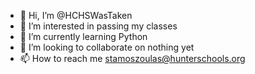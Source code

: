 - 👋 Hi, I’m @HCHSWasTaken
- 👀 I’m interested in passing my classes
- 🌱 I’m currently learning Python
- 💞️ I’m looking to collaborate on nothing yet
- 📫 How to reach me stamoszoulas@hunterschools.org

<!---
HCHSWasTaken/HCHSWasTaken is a ✨ special ✨ repository because its `README.md` (this file) appears on your GitHub profile.
You can click the Preview link to take a look at your changes.
--->
